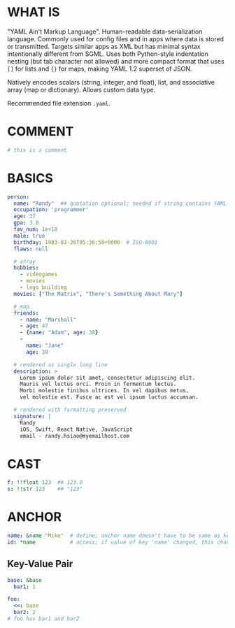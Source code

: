# WHAT IS

"YAML Ain't Markup Language". Human-readable data-serialization language. Commonly used for config files and in apps where data is stored or transmitted. Targets similar apps as XML but has minimal syntax intentionally different from SGML. Uses both Python-style indentation nesting (but tab character not allowed) and more compact format that uses `[]` for lists and `{}` for maps, making YAML 1.2 superset of JSON.

Natively encodes scalars (string, integer, and float), list, and associative array (map or dictionary). Allows custom data type.

Recommended file extension `.yaml`.

# COMMENT

```yaml
# this is a comment
```
# BASICS

```yaml
person:
  name: "Randy"  ## quotation optional; needed if string contains YAML-specific characters
  occupation: 'programmer'
  age: 37
  gpa: 3.8
  fav_num: 1e+10
  male: true
  birthday: 1983-02-26T05:36:58+0000  # ISO-8601
  flaws: null

  # array
  hobbies:
    - videogames
    - movies
    - lego building
  movies: ["The Matrix", "There's Something About Mary"]

  # map
  friends:
    - name: "Marshall"
    - age: 47
    - {name: "Adam", age: 38}
    -
      name: "Jane"
      age: 30

  # rendered as single long line
  description: >
    Lorem ipsum dolor sit amet, consectetur adipiscing elit. 
    Mauris vel luctus orci. Proin in fermentum lectus. 
    Morbi molestie finibus ultrices. In vel dapibus metus, 
    vel molestie est. Fusce ac est vel ipsum luctus accumsan.

  # rendered with formatting preserved
  signature: |
    Randy
    iOS, Swift, React Native, JavaScript
    email - randy.hsiao@myemailhost.com
```
# CAST

```yaml
f: !!float 123  ## 123.0
s: !!str 123    ## "123"
```
# ANCHOR

```yaml
name: &name "Mike"  # define; anchor name doesn't have to be same as key
id: *name           # access; if value of key 'name' changed, this changes automatically
```

## Key-Value Pair

```yaml
base: &base
  bar1: 1

foo:
  <<: base
  bar2: 2
# foo has bar1 and bar2
```
